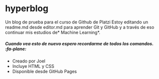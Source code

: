 # hyperblog
Un blog de prueba para el curso de Github de Platzi
Estoy editando un readme.md desde editor.md para aprender Git y GitHub y a través de eso continuar mis estudios de* Machine Learning*.
##### Cuando vea esto de nuevo espero recordarme de todos los comandos. :fa-plane:
* Creado por Joel
* Incluye HTML y CSS
* Disponible desde GitHub Pages